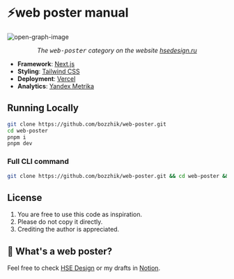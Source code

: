 # ⚡️web poster manual

![open-graph-image](https://web-poster.bozzhik.ru/og.jpg)

<p align="center"><em>The <kbd>web-poster</kbd> category on the website <a href="http://hsedesign.ru">hsedesign.ru</a></em></p>

- **Framework**: [Next.js](https://nextjs.org/)
- **Styling**: [Tailwind CSS](https://tailwindcss.com)
- **Deployment**: [Vercel](https://vercel.com)
- **Analytics**: [Yandex Metrika](https://metrika.yandex.ru/promo/product)

## Running Locally

```bash
git clone https://github.com/bozzhik/web-poster.git
cd web-poster
pnpm i
pnpm dev
```

### Full CLI command

```bash
git clone https://github.com/bozzhik/web-poster.git && cd web-poster && pnpm i && code .
```

## License

1. You are free to use this code as inspiration.
2. Please do not copy it directly.
3. Crediting the author is appreciated.

## 👀 What's a web poster?

Feel free to check [HSE Design](https://hsedesign.ru/tag/b7f69053c6f4478f8c605a3c2084242f) or my drafts in [Notion](https://web-poster.notion.site/).
